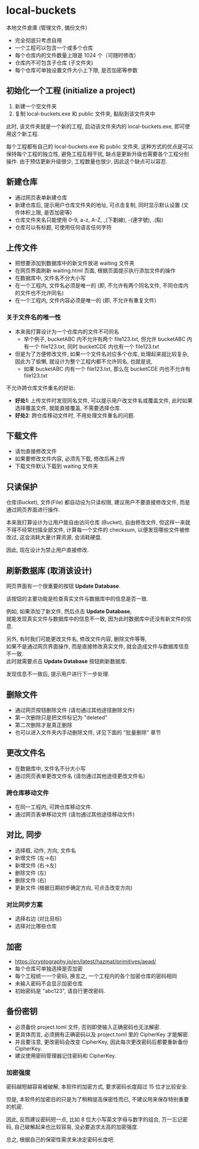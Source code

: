 # local-buckets

本地文件倉庫 (管理文件, 備份文件)

- 完全彻底只考虑自用
- 一个工程可以包含一个或多个仓库
- 每个仓库内的文件数量上限是 1024 个（可随时修改）
- 仓库内不可包含子仓库 (子文件夹)
- 每个仓库可单独设置文件大小上下限, 是否加密等参数

## 初始化一个工程 (initialize a project)

1. 新建一个空文件夹
2. 复制 local-buckets.exe 和 public 文件夹, 黏贴到该文件夹中

此时, 该文件夹就是一个新的工程, 启动该文件夹内的 local-buckets.exe, 即可使用这个新工程.

每个工程都有自己的 local-buckets.exe 和 public 文件夹, 这种方式的优点是可以保持每个工程的独立性, 避免工程互相干扰, 缺点是更新升级也需要各个工程分别操作. 由于预估更新升级很少, 工程数量也很少, 因此这个缺点可以容忍.

## 新建仓库

- 通过网页表单新建仓库
- 新建仓库后, 提示用户仓库文件夹的地址, 可点击复制, 同时显示默认设置 (文件体积上限, 是否加密等)
- 仓库文件夹名只能使用 0-9, a-z, A-Z, _(下劃線), -(連字號), .(點)
- 仓库可以有标题, 可使用任何语言任何字符

## 上传文件

- 把想要添加到数据库中的新文件放进 waiting 文件夹
- 在网页界面刷新 waiting.html 页面, 根据页面提示执行添加文件的操作
- 在数据库中, 文件名不分大小写
- 在一个工程内, 文件名必须是唯一的 (即, 不允许有两个同名文件, 不同仓库内的文件也不允许同名)
- 在一个工程内, 文件内容必须是唯一的 (即, 不允许有重复文件)

### 关于文件名的唯一性

- 本来我打算设计为一个仓库内的文件不可同名
  - 举个例子, bucketABC 内不允许有两个 file123.txt,
    但允许 bucketABC 内有一个 file123.txt, 同时 bucketCDE 内也有一个 file123.txt
- 但是为了方便修改文件, 如果一个文件名对应多个仓库, 处理起来就比较复杂,
  因此为了偷懒, 就设计为整个工程内都不允许同名, 也就是说,
  - 如果 bucketABC 内有一个 file123.txt, 那么在 bucketCDE 内也不允许有 file123.txt

不允许跨仓库文件重名的好处:

- **好处1**: 上传文件时发现同名文件, 可以提示用户改文件名或覆盖文件,
  此时如果选择覆盖文件, 就能直接覆盖, 不需要选择仓库.
- **好处2**: 跨仓库移动文件时, 不用处理文件重名的问题.

## 下载文件

- 请勿直接修改文件
- 如果要修改文件内容, 必须先下载, 修改后再上传
- 下载文件默认下载到 waiting 文件夹

## 只读保护

仓库(Bucket), 文件(File) 都自动设为只读权限,
建议用户不要直接修改文件, 而是通过网页界面进行操作.

本来我打算设计为让用户能自由访问仓库 (Bucket), 自由修改文件,
但这样一来就不得不经常扫描全部文件, 计算每一个文件的 checksum,
以便发现哪些文件被修改过, 这会消耗大量计算资源, 会消耗硬盘.

因此, 现在设计为禁止用户直接修改.

## 刷新数据库 (取消该设计)

网页界面有一个很重要的按钮 **Update Database**.

该按钮的主要功能是检查真实文件与数据库中的信息是否一致.

例如, 如果添加了新文件, 然后点击 **Update Database**,  
就能发现真实文件与数据库中的信息不一致, 因为此时数据库中还没有新文件的信息.

另外, 有时我们可能更改文件名, 修改文件内容, 删除文件等等,  
如果不是通过网页界面操作, 而是直接修改真实文件, 就会造成文件与数据库信息不一致.  
此时就需要点击 **Update Database** 按钮刷新数据库.

发现信息不一致后, 提示用户进行下一步处理.

## 删除文件

- 通过网页按钮删除文件 (请勿通过其他途径删除文件)
- 第一次删除只是把文件标记为 "deleted"
- 第二次删除才是真正删除
- 也可以进入文件夹内手动删除文件, 详见下面的 "批量删除" 章节

## 更改文件名

- 在数据库中, 文件名不分大小写
- 通过网页表单更改文件名  (请勿通过其他途径更改文件名)

### 跨仓库移动文件

- 在同一工程内, 可跨仓库移动文件.
- 通过网页表单移动文件  (请勿通过其他途径移动文件)

## 对比, 同步

- 选择框, 动作, 方向, 文件名
- 新增文件 (左→右)
- 新增文件 (右→左)
- 删除文件 (左)
- 删除文件 (右)
- 更新文件 (根据日期初步确定方向, 可点击改变方向)

### 对比同步方案

- 选择右边 (对比目标)
- 选择对比哪些仓库

## 加密

- <https://cryptography.io/en/latest/hazmat/primitives/aead/>
- 每个仓库可单独选择是否加密
- 每个工程统一一个密码, 换言之, 一个工程内的各个加密仓库的密码相同
- 未输入密码不会显示加密仓库
- 初始密码是 "abc123", 请自行更改密码.

## 备份密钥

- 必须备份 project.toml 文件, 否则即使输入正确密码也无法解密.  
- 更具体而言, 必须拥有正确密码以及 project.toml 里的 CipherKey 才能解密.
- 并且要注意, 更改密码会改变 CipherKey, 因此每次更改密码后都要重新备份 CipherKey.
- 建议使用密码管理器记住密码和 CipherKey.

### 加密强度

密码越短越容易被破解, 本软件的加密方式, 要求密码长度超过 15 位才比较安全.

但是, 本软件的加密目的只是为了稍稍提高保密性而已, 不建议用来保存特别重要的机密.

因此, 反而建议密码短一点, 比如 8 位大小写英文字母与数字的组合, 万一忘记密码, 自己破解起来也比较容易, 没必要追求太高的加密强度.

总之, 根据自己的保密性需求来决定密码长度吧.
